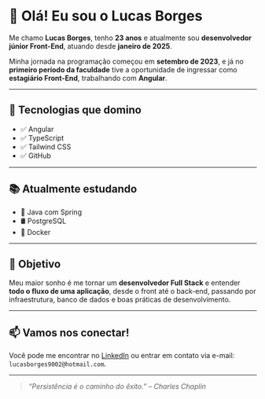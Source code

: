 # 👋 Olá! Eu sou o Lucas Borges

Me chamo **Lucas Borges**, tenho **23 anos** e atualmente sou **desenvolvedor júnior Front-End**, atuando desde **janeiro de 2025**.

Minha jornada na programação começou em **setembro de 2023**, e já no **primeiro período da faculdade** tive a oportunidade de ingressar como **estagiário Front-End**, trabalhando com **Angular**.

---

## 🚀 Tecnologias que domino

- ✅ Angular  
- ✅ TypeScript  
- ✅ Tailwind CSS  
- ✅ GitHub  

---

## 📚 Atualmente estudando

- 🔧 Java com Spring  
- 🛢️ PostgreSQL  
- 🐳 Docker  

---

## 🎯 Objetivo

Meu maior sonho é me tornar um **desenvolvedor Full Stack** e entender **todo o fluxo de uma aplicação**, desde o front até o back-end, passando por infraestrutura, banco de dados e boas práticas de desenvolvimento.

---

## 📫 Vamos nos conectar!

Você pode me encontrar no [LinkedIn](https://www.linkedin.com/in/lucas-borges-de-souza-7536932b7/) ou entrar em contato via e-mail: `lucasborges9002@hotmail.com`.

---

> _“Persistência é o caminho do êxito.” – Charles Chaplin_
